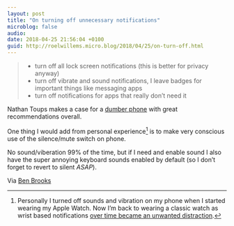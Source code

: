 ```yaml
---
layout: post
title: "On turning off unnecessary notifications"
microblog: false
audio: 
date: 2018-04-25 21:56:04 +0100
guid: http://roelwillems.micro.blog/2018/04/25/on-turn-off.html
---
```

> - turn off all lock screen notifications (this is better for privacy anyway)
> - turn off vibrate and sound notifications, I leave badges for important things like messaging apps
> - turn off notifications for apps that really don’t need it

Nathan Toups makes a case for a [dumber phone](https://nomasters.io/posts/dumber-phone/) with great recommendations overall. 

One thing I would add from personal experience[^1] is to make very conscious use of the silence/mute switch on phone. 

No sound/viberation 99% of the time, but if I need and enable sound I also have the super annoying keyboard sounds enabled by default (so I don’t forget to revert to silent _ASAP_).

Via [Ben Brooks](https://brooksreview.net/2018/04/dumber-phone/)

[^1]:Personally I turned off sounds and vibration on my phone when I started wearing my Apple Watch.  Now I’m back to wearing a classic watch as wrist based notifications [over time became an unwanted distraction](http://roelwillems.com/2018/04/10/the-battery-of.html). 
